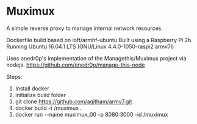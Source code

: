 # Muximux

A simple reverse proxy to manage internal network resources.

Dockerfile build based on ioft/armhf-ubuntu
Built using a Raspberry Pi 2b
Running Ubuntu 16.04.1 LTS (GNU/Linux 4.4.0-1050-raspi2 armv7l)

Uses onedr0p's implementation of the Managethis/Muximux project via nodejs.
https://github.com/onedr0p/manage-this-node

Steps:

1. Install docker
2. initialize build folder
3. git clone https://github.com/agitham/armv7.git
4. docker build -t <dockername>/muximux .
5. docker run --name muximux_00 -p 8080:3000 -id <dockername>/muximux
